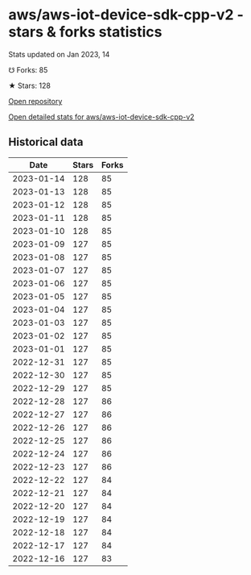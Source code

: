 # aws/aws-iot-device-sdk-cpp-v2 - stars & forks statistics

Stats updated on Jan 2023, 14

☋ Forks: 85

★ Stars: 128

[Open repository](https://github.com/aws/aws-iot-device-sdk-cpp-v2)

[Open detailed stats for aws/aws-iot-device-sdk-cpp-v2](https://reviewgithub.com/rep/aws/aws-iot-device-sdk-cpp-v2)

## Historical data
| Date | Stars | Forks |
|------|-------|-------|
| 2023-01-14 | 128 | 85 | 
| 2023-01-13 | 128 | 85 | 
| 2023-01-12 | 128 | 85 | 
| 2023-01-11 | 128 | 85 | 
| 2023-01-10 | 128 | 85 | 
| 2023-01-09 | 127 | 85 | 
| 2023-01-08 | 127 | 85 | 
| 2023-01-07 | 127 | 85 | 
| 2023-01-06 | 127 | 85 | 
| 2023-01-05 | 127 | 85 | 
| 2023-01-04 | 127 | 85 | 
| 2023-01-03 | 127 | 85 | 
| 2023-01-02 | 127 | 85 | 
| 2023-01-01 | 127 | 85 | 
| 2022-12-31 | 127 | 85 | 
| 2022-12-30 | 127 | 85 | 
| 2022-12-29 | 127 | 85 | 
| 2022-12-28 | 127 | 86 | 
| 2022-12-27 | 127 | 86 | 
| 2022-12-26 | 127 | 86 | 
| 2022-12-25 | 127 | 86 | 
| 2022-12-24 | 127 | 86 | 
| 2022-12-23 | 127 | 86 | 
| 2022-12-22 | 127 | 84 | 
| 2022-12-21 | 127 | 84 | 
| 2022-12-20 | 127 | 84 | 
| 2022-12-19 | 127 | 84 | 
| 2022-12-18 | 127 | 84 | 
| 2022-12-17 | 127 | 84 | 
| 2022-12-16 | 127 | 83 | 

